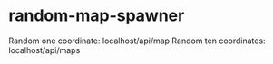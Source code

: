 # random-map-spawner
Random one coordinate: localhost/api/map
Random ten coordinates: localhost/api/maps
